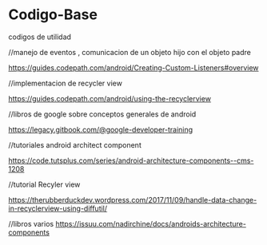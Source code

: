 # Codigo-Base
codigos de utilidad 

//manejo de eventos , comunicacion de un objeto hijo con el objeto padre 

https://guides.codepath.com/android/Creating-Custom-Listeners#overview

//implementacion de recycler view 

https://guides.codepath.com/android/using-the-recyclerview

//libros de google sobre conceptos generales de android 

https://legacy.gitbook.com/@google-developer-training


//tutoriales android architect component

https://code.tutsplus.com/series/android-architecture-components--cms-1208


//tutorial Recyler view 

https://therubberduckdev.wordpress.com/2017/11/09/handle-data-change-in-recyclerview-using-diffutil/


//libros varios 
https://issuu.com/nadirchine/docs/androids-architecture-components
